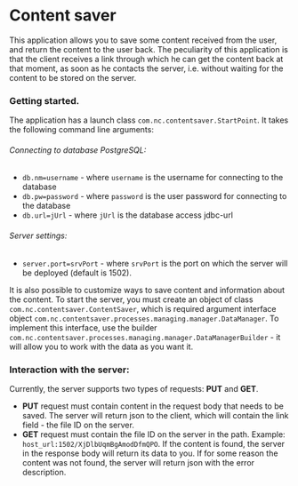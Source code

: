 # Content saver

This application allows you to save some content received from the user, and return the content to the user back. The peculiarity of this application is that the client receives a link through which he can get the content back at that moment, as soon as he contacts the server, i.e. without waiting for the content to be stored on the server.

### Getting started.

The application has a launch class `com.nc.contentsaver.StartPoint`. 
It takes the following command line arguments:
###### Connecting to database PostgreSQL:
* `db.nm=username` - where `username` is the username for connecting to the database
* `db.pw=password` - where `password` is the user password for connecting to the database
* `db.url=jUrl` - where `jUrl` is the database access jdbc-url
  
###### Server settings:
* `server.port=srvPort` - where `srvPort` is the port on which the server will be deployed (default is 1502).

It is also possible to customize ways to save content and information about the content. To start the server, you must create an object of class `com.nc.contentsaver.ContentSaver`, which is required argument interface object `com.nc.contentsaver.processes.managing.manager.DataManager`. To implement this interface, use the builder `com.nc.contentsaver.processes.managing.manager.DataManagerBuilder` - it will allow you to work with the data as you want it.

### Interaction with the server:

Currently, the server supports two types of requests: **PUT** and **GET**.

 - **PUT** request must contain content in the request body that needs to be saved. The server will return json to the client, which will contain the link field - the file ID on the server.
 - **GET** request must contain the file ID on the server in the path. Example: `host_url:1502/XjDlbUqmBgAmodDfmQPO`. If the content is found, the server in the response body will return its data to you. If for some reason the content was not found, the server will return json with the error description.

